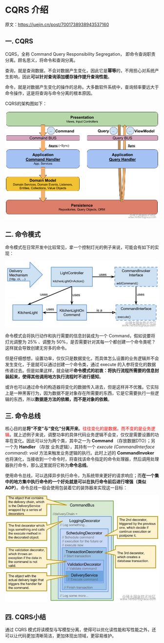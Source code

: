 # CQRS 介绍

原文：https://juejin.cn/post/7001738938943537160



## 一. CQRS

CQRS，全称 Command Query Responsibility Segregation， 即命令查询职责分离。顾名思义，将命令和查询分离。

查询，就是查询数据，不会对数据产生变化，因此它是**幂等**的，不用担心对系统产生影响，因此**可以针对查询添加缓存操作提升查询性能**。

命令，就是对数据产生变化的操作的总称。大多数软件系统中，查询频率要远大于命令操作，这是将查询与命令分离的根本原因。

CQRS的架构图如下：

![1](./images/CQRS/1.png)

## 二. 命令模式

命令模式在日常开发中比较常见，拿一个控制灯光的例子来说，可能会有如下的实现：

![2](./images/CQRS/2.png)

命令模式会将执行动作和执行需要的信息封装成为一个 Command，假如说要将灯光调整为 25% 、调整为 50%，是否需要针对其每一个都创建一个命令类呢？这样就会导致创建无穷多的命令。

但是仔细想想，设置功率，仅仅只是数据变化，而具体怎么设置的业务逻辑并不会发生变化，于是就可以通过创建一个命令类，通过 execute 的入参将变化的数据传递过去。但是如果这样，就会破坏**命令模式的初衷：将执行流程所需要的信息封装起来，使得其他调用地方执行流程时不进行感知**。

或许也可以通过命令的构造器将变化的数据传入进去，但是这样并不优雅。它实际上是一种黑客行为，因为数据不是对象存在所需要的东西，它是它需要执行一些逻辑的东西，所以**数据是方法的依赖，而不是对象的依赖**。

## 三. 命令总线

核心目的是**将“不变”与“变化”分离开来**。<font color='red'>往往变化的是数据，而不变的是业务逻辑</font>。就上述例子来说，调整功率的具体代码业务逻辑不会变，仅仅是需要设置的功率在变化。因此可以分为两个类，其中之一为 **Command** （存放数据DTO）；另一个为 **Handler** （存放 业务逻辑），其持有一个 *execute (CommandInterface command): void* 方法来触发业务逻辑的执行。此时上述的 **CommandInvoker** 也将演化，当接收到一个命令时，将查找该命令指定的命令处理器，然后调用处理器执行命令，那么这里就将它称为**命令总线**。

使用命令总线，可以选择异步执行命令，为系统带来更好的请求响应；而**在一个集中的地方集中执行命令的一个好处就是可以在执行命令前后进行增强（类似AOP）**。命令总线一般会使用包装着它的装饰器来实现这一目标：

![3](./images/CQRS/3.png)

## 四. CQRS小结

通过 CQRS 模式将读模型与写模型分离，使得可以优化读性能和写性能之外，还可以让代码更加清晰简洁，更加体现出领域，更容易维护。